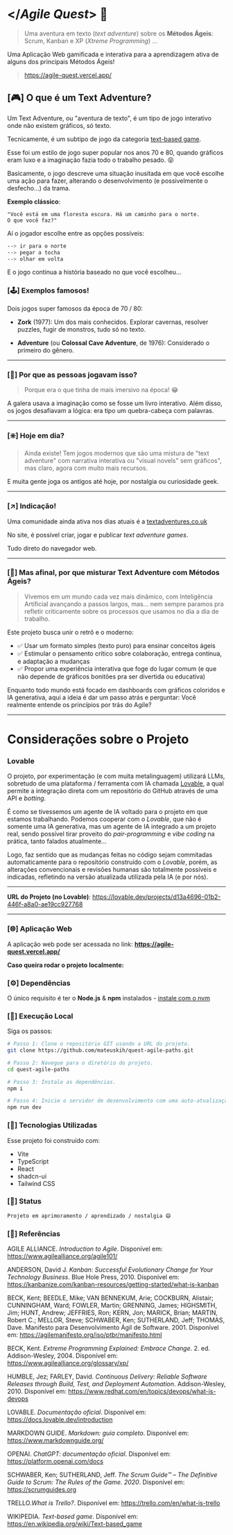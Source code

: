 # </*Agile Quest*> 📜
> Uma aventura em texto (_text adventure_) sobre os **Métodos Ágeis**: Scrum, Kanban e XP (_Xtreme Programming_) ...

Uma Aplicação Web gamificada e interativa para a aprendizagem ativa de alguns dos principais Métodos Ágeis!

> https://agile-quest.vercel.app/

## [🎮] O que é um Text Adventure?
Um Text Adventure, ou "aventura de texto", é um tipo de jogo interativo onde não existem gráficos, só texto. 

Tecnicamente, é um subtipo de jogo da categoria [text-based game](https://en.wikipedia.org/wiki/Text-based_game).

Esse foi um estilo de jogo super popular nos anos 70 e 80, quando gráficos eram luxo e a imaginação fazia todo o trabalho pesado. 😝

Basicamente, o jogo descreve uma situação inusitada em que você escolhe uma ação para fazer, alterando o desenvolvimento (e possivelmente o desfecho...) da trama.

**Exemplo clássico**:
~~~
"Você está em uma floresta escura. Há um caminho para o norte.
O que você faz?"
~~~

Aí o jogador escolhe entre as opções possíveis:

~~~bash
--> ir para o norte
--> pegar a tocha
--> olhar em volta
~~~

E o jogo continua a história baseado no que você escolheu...

### [🕹️] Exemplos famosos!

Dois jogos super famosos da época de 70 / 80:

- **Zork** (1977): Um dos mais conhecidos. Explorar cavernas, resolver puzzles, fugir de monstros, tudo só no texto.

- **Adventure** (ou **Colossal Cave Adventure**, de 1976): Considerado o primeiro do gênero.

---

### [🤔] Por que as pessoas jogavam isso?
> Porque era o que tinha de mais imersivo na época! 😂

A galera usava a imaginação como se fosse um livro interativo. Além disso, os jogos desafiavam a lógica: era tipo um quebra-cabeça com palavras.

---

### [❇️] Hoje em dia?
> Ainda existe! Tem jogos modernos que são uma mistura de "text adventure" com narrativa interativa ou "visual novels" sem gráficos", mas claro, agora com muito mais recursos.

E muita gente joga os antigos até hoje, por nostalgia ou curiosidade geek.

---

### [↗️] Indicação!

Uma comunidade ainda ativa nos dias atuais é a [textadventures.co.uk](textadventures.co.uk)

No site, é possível criar, jogar e publicar *text adventure games*. 

Tudo direto do navegador web.

---

### [🌱] Mas afinal, por que misturar Text Adventure com Métodos Ágeis?
>Vivemos em um mundo cada vez mais dinâmico, com Inteligência Artificial avançando a passos largos, mas... nem sempre paramos pra refletir criticamente sobre os processos que usamos no dia a dia de trabalho.

Este projeto busca unir o retrô e o moderno:
- ✅ Usar um formato simples (texto puro) para ensinar conceitos ágeis
- ✅ Estimular o pensamento crítico sobre colaboração, entrega contínua, e adaptação a mudanças
- ✅ Propor uma experiência interativa que foge do lugar comum (e que não depende de gráficos bonitões pra ser divertida ou educativa)

Enquanto todo mundo está focado em dashboards com gráficos coloridos e IA generativa, aqui a ideia é dar um passo atrás e perguntar: Você realmente entende os princípios por trás do Agile?

---

# Considerações sobre o Projeto

### Lovable
O projeto, por experimentação (e com muita metalinguagem) utilizará LLMs, sobretudo de uma plataforma / ferramenta com IA chamada [Lovable](https://lovable.dev/), a qual permite a integração direta com um repositório do GitHub através de uma API e *botting*.

É como se tivessemos um agente de IA voltado para o projeto em que estamos trabalhando. Podemos cooperar com o *Lovable*, que não é somente uma IA generativa, mas um agente de IA integrado a um projeto real, sendo possível tirar proveito do *pair-programming* e *vibe coding* na prática, tanto falados atualmente...
  
Logo, faz sentido que as mudanças feitas no código sejam commitadas automaticamente para o repositório construído com o *Lovable*, porém, as alterações convencionais e revisões humanas são totalmente possíveis e indicadas, refletindo na versão atualizada utilizada pela IA (e por nós).

---

**URL do Projeto (no Lovable)**: https://lovable.dev/projects/d13a4696-01b2-446f-a8a0-ae19cc927768

---

### [🌐] Aplicação Web

A aplicação web pode ser acessada no link:
**https://agile-quest.vercel.app/**

**Caso queira rodar o projeto localmente:**

### [⚙️] Dependências

O único requisito é ter o **Node.js** & **npm** instalados - [instale com o nvm](https://github.com/nvm-sh/nvm#installing-and-updating)

### [🚀] Execução Local

Siga os passos:

```sh
# Passo 1: Clone o repositório GIT usando a URL do projeto.
git clone https://github.com/mateuskih/quest-agile-paths.git

# Passo 2: Navegue para o diretório do projeto.
cd quest-agile-paths

# Passo 3: Instale as dependências.
npm i

# Passo 4: Inicie o servidor de desenvolvimento com uma auto-atualização e um preview instantâneo.
npm run dev
```

### [🔧] Tecnologias Utilizadas

Esse projeto foi construído com:
- Vite
- TypeScript
- React
- shadcn-ui
- Tailwind CSS

### [🚧] Status
~~~md
Projeto em aprimoramento / aprendizado / nostalgia 😄
~~~

### [📌] Referências

AGILE ALLIANCE. _Introduction to Agile_. Disponível em: https://www.agilealliance.org/agile101/

ANDERSON, David J. _Kanban: Successful Evolutionary Change for Your Technology Business_. Blue Hole Press, 2010. Disponível em: https://kanbanize.com/kanban-resources/getting-started/what-is-kanban

BECK, Kent; BEEDLE, Mike; VAN BENNEKUM, Arie; COCKBURN, Alistair; CUNNINGHAM, Ward; FOWLER, Martin; GRENNING, James; HIGHSMITH, Jim; HUNT, Andrew; JEFFRIES, Ron; KERN, Jon; MARICK, Brian; MARTIN, Robert C.; MELLOR, Steve; SCHWABER, Ken; SUTHERLAND, Jeff; THOMAS, Dave. Manifesto para Desenvolvimento Ágil de Software. 2001. Disponível em: https://agilemanifesto.org/iso/ptbr/manifesto.html

BECK, Kent. _Extreme Programming Explained: Embrace Change_. 2. ed. Addison-Wesley, 2004. Disponível em: https://www.agilealliance.org/glossary/xp/

HUMBLE, Jez; FARLEY, David. _Continuous Delivery: Reliable Software Releases through Build, Test, and Deployment Automation_. Addison-Wesley, 2010. Disponível em: https://www.redhat.com/en/topics/devops/what-is-devops

LOVABLE. _Documentação oficial_. Disponível em: https://docs.lovable.dev/introduction

MARKDOWN GUIDE. _Markdown: guia completo_. Disponível em: https://www.markdownguide.org/

OPENAI. _ChatGPT: documentação oficial_. Disponível em: https://platform.openai.com/docs

SCHWABER, Ken; SUTHERLAND, Jeff. _The Scrum Guide™ – The Definitive Guide to Scrum: The Rules of the Game. 2020_. Disponível em: https://scrumguides.org

TRELLO._What is Trello?_. Disponível em: https://trello.com/en/what-is-trello

WIKIPEDIA. _Text-based game_. Disponível em: https://en.wikipedia.org/wiki/Text-based_game
